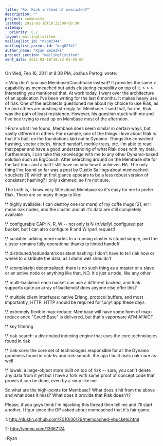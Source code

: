 ```yaml
---
title: "Re: Riak instead of memcached?"
description: ""
project: community
lastmod: 2011-02-16T18:22:09-08:00
sitemap:
  priority: 0.2
layout: mailinglistitem
mailinglist_id: "msg02344"
mailinglist_parent_id: "msg02341"
author_name: "Ryan Zezeski"
project_section: "mailinglistitem"
sent_date: 2011-02-16T18:22:09-08:00
---
```



On Wed, Feb 16, 2011 at 8:38 PM, Joshua Partogi wrote:

&gt; Why don't you use Membase/Couchbase instead? It provides the same
&gt; capability as memcached but adds clustering capability on top of it.
&gt;
&gt;
&gt;
Interesting you mentioned that. At work today, I went over the architecture
of an application I've been writing for the last 6 months. It makes heavy
use of riak. One of the architects questioned me about my choice to use
Riak, as he and others are pushing strongly for Membase. I said that, for
me, Riak was the path of least resistence. However, his question stuck with
me and I've bee trying to read up on Membase most of the afternoon.

&gt;From what I've found, Membase does seem similar in certain ways, but vastly
different in others. For example, one of the things I love about Riak is
that it's built on the foundations laid out in Dynamo. Things like
consistent hashing, vector clocks, hinted handoff, merkle trees, etc. I'm
able to read that paper and have a good understanding of what Riak does with
my data. Furthermore, I can take this knowledge with me to any other
Dynamo-based solution such as BigCouch. After searching around on the
Membase site for the last hour and a half I still have no idea how it
achieves HA. The only thing I've found so far was a post by Dustin Sallings
about memcached-vbuckets [1] which at first glance appears to be a less
robust version of consistent hashing? I only skimmed, so I'm not sure.

The truth is, I know very little about Membase so it's easy for me to prefer
Riak. There are so many things to like:

\\* highly available: I can destroy one (or more) of my coffe mugs [2], err I
mean riak nodes, and the cluster and all it's data are still completely
available

\\* configurable CAP: N, R, W -- not only is N \\_trivially\\_ configured per
bucket, but I can also configure R and W \\_per\\_ request!

\\* scalable: adding more nodes to a running cluster is stupid simple, and the
cluster remains fully operational thanks to hinted handoff

\\* distributed/redundant/consistent hashing: I don't have to tell riak how or
where to distribute the data, as I damn well shouldn't

\\* \\_completely\\_ decentralized: there is no such thing as a master or a slave
or an active node or anything like that, NO. It's just a node, like any
other

\\* multi-backend: each bucket can use a different backed, and Riak supports
quite an array of backends! does anyone else offer this?

\\* multiple client interfaces: native Erlang, protocol buffers, and most
importantly, HTTP. HTTP should be required for \\_any\\_ app these days

\\* extremely flexible map-reduce: Membase will have some form of map-reduce
once "CouchBase" is delivered, but that's vaporware ATM AFAICT

\\* key filtering

\\* riak-search: a distributed indexing engine that uses the core technologies
found in riak

\\* riak-core: the core set of technologies responsible for all the Dynamo
goodness found in riak-kv and riak-search. the app I built uses riak-core
as well

\\* luwak: a large-object store built on top of riak -- sure, you can't delete
any data from it yet but I have a fork with some proof of concept code that
proves it can be done, even by a simp like me

So what are the high-points for Membase? What does it hit from the above
and what does it miss? What does it provide that Riak doesn't?

Please, if you guys think I'm hijacking this thread then tell me and I'll
start another. I figur since the OP asked about memcached that it's fair
game.

1: http://dustin.github.com/2010/06/29/memcached-vbuckets.html

2: http://vimeo.com/13667174

-Ryan
